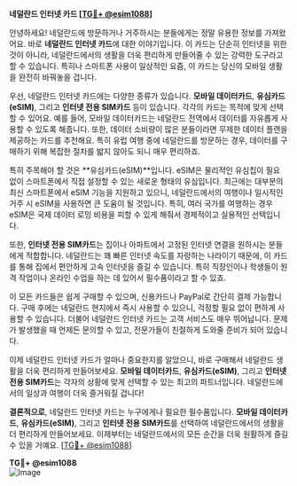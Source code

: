 **네덜란드 인터넷 카드 [[TG💪+ @esim1088](https://t.me/s/esim1088)]**

안녕하세요! 네덜란드에 방문하거나 거주하시는 분들에게는 정말 유용한 정보를 가져왔어요. 바로 **네덜란드 인터넷 카드**에 대한 이야기입니다. 이 카드는 단순히 인터넷을 위한 것이 아니라, 네덜란드에서의 생활을 더욱 편리하게 만들어줄 수 있는 강력한 도구라고 할 수 있습니다. 특히나 스마트폰 사용이 일상적인 요즘, 이 카드는 당신의 모바일 생활을 완전히 바꿔놓을 겁니다.

우선, 네덜란드 인터넷 카드에는 다양한 종류가 있습니다. **모바일 데이터카드**, **유심카드(eSIM)**, 그리고 **인터넷 전용 SIM카드** 등이 있습니다. 각각의 카드는 목적에 맞게 선택할 수 있어요. 예를 들어, 모바일 데이터카드는 네덜란드 전역에서 데이터를 자유롭게 사용할 수 있도록 해줍니다. 또한, 데이터 소비량이 많은 분들이라면 무제한 데이터 플랜을 제공하는 카드를 추천해요. 특히 유럽 여행 중에 네덜란드를 방문하는 경우, 데이터를 구매하기 위해 복잡한 절차를 밟지 않아도 되니 매우 편리하죠.

특히 주목해야 할 것은 **유심카드(eSIM)**입니다. eSIM은 물리적인 유심칩이 필요 없이 스마트폰에서 직접 설정할 수 있는 새로운 형태의 유심입니다. 최근에는 대부분의 최신 스마트폰에서 eSIM 기능을 지원하고 있으니, 네덜란드에서의 여행이나 일시적인 거주 시 eSIM을 사용하면 큰 도움이 될 것입니다. 특히, 여러 국가를 여행하는 경우 eSIM은 국제 데이터 로밍 비용을 피할 수 있게 해줘서 경제적이고 실용적인 선택입니다.

또한, **인터넷 전용 SIM카드**는 집이나 아파트에서 고정된 인터넷 연결을 원하시는 분들에게 적합합니다. 네덜란드는 꽤 빠른 인터넷 속도를 자랑하는 나라이기 때문에, 이 카드를 통해 집에서 편안하게 고속 인터넷을 즐길 수 있습니다. 특히 직장인이나 학생들이 원격 작업이나 온라인 수업을 하는 데 있어서 필수품이라고 할 수 있죠.

이 모든 카드들은 쉽게 구매할 수 있으며, 신용카드나 PayPal로 간단히 결제 가능합니다. 구매 후에는 네덜란드 현지에서 즉시 사용할 수 있으니, 걱정할 필요 없이 편하게 사용할 수 있습니다. 더불어 네덜란드 인터넷 카드는 고객 서비스도 매우 뛰어납니다. 문제가 발생했을 때 언제든 문의할 수 있고, 전문가들이 친절하게 도와줄 준비가 되어 있습니다.

이제 네덜란드 인터넷 카드가 얼마나 중요한지를 알았으니, 바로 구매해서 네덜란드 생활을 더욱 편리하게 만들어보세요. **모바일 데이터카드**, **유심카드(eSIM)**, 그리고 **인터넷 전용 SIM카드**는 각자의 상황에 맞게 선택할 수 있는 최고의 파트너입니다. 네덜란드에서의 일상과 여행이 더욱 즐거워질 겁니다!

**결론적으로**, 네덜란드 인터넷 카드는 누구에게나 필요한 필수품입니다. **모바일 데이터카드**, **유심카드(eSIM)**, 그리고 **인터넷 전용 SIM카드**를 선택하여 네덜란드에서의 생활을 더 편리하게 만들어보세요. 이제부터는 네덜란드에서의 모든 순간을 더욱 원활하게 즐길 수 있을 거예요. [[TG💪+ @esim1088](https://t.me/s/esim1088)]

**TG💪+ @esim1088**  
![Image](https://i.postimg.cc/Y0z9fWf4/image.png)